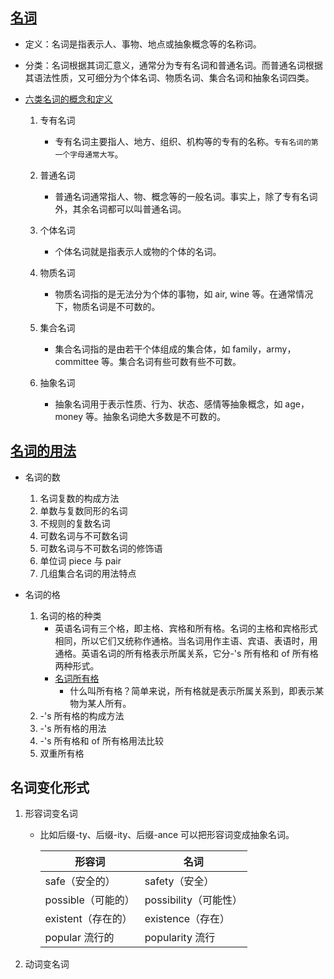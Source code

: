 ## [名词](https://baike.baidu.com/item/%E5%90%8D%E8%AF%8D/502047?fr=ge_ala)

- 定义：名词是指表示人、事物、地点或抽象概念等的名称词。
- 分类：名词根据其词汇意义，通常分为专有名词和普通名词。而普通名词根据其语法性质，又可细分为个体名词、物质名词、集合名词和抽象名词四类。

- [六类名词的概念和定义](http://www.yygrammar.com/Article/201908/5472.html)

  1. 专有名词

     - 专有名词主要指人、地方、组织、机构等的专有的名称。`专有名词的第一个字母通常大写`。

  2. 普通名词

     - 普通名词通常指人、物、概念等的一般名词。事实上，除了专有名词外，其余名词都可以叫普通名词。

  3. 个体名词

     - 个体名词就是指表示人或物的个体的名词。

  4. 物质名词

     - 物质名词指的是无法分为个体的事物，如 air, wine 等。在通常情况下，物质名词是不可数的。

  5. 集合名词

     - 集合名词指的是由若干个体组成的集合体，如 family，army，committee 等。集合名词有些可数有些不可数。

  6. 抽象名词

     - 抽象名词用于表示性质、行为、状态、感情等抽象概念，如 age，money 等。抽象名词绝大多数是不可数的。

## [名词的用法](http://www.yygrammar.com/Article/201901/5432.html)

- 名词的数

  1. 名词复数的构成方法
  2. 单数与复数同形的名词
  3. 不规则的复数名词
  4. 可数名词与不可数名词
  5. 可数名词与不可数名词的修饰语
  6. 单位词 piece 与 pair
  7. 几组集合名词的用法特点

- 名词的格
  1. 名词的格的种类
     - 英语名词有三个格，即主格、宾格和所有格。名词的主格和宾格形式相同，所以它们又统称作通格。当名词用作主语、宾语、表语时，用通格。英语名词的所有格表示所属关系，它分-'s 所有格和 of 所有格两种形式。
     - [名词所有格](http://www.yygrammar.com/Article/201912/5514.html)
       - 什么叫所有格？简单来说，所有格就是表示所属关系到，即表示某物为某人所有。
  2. -'s 所有格的构成方法
  3. -'s 所有格的用法
  4. -'s 所有格和 of 所有格用法比较
  5. 双重所有格

## 名词变化形式

1. 形容词变名词

   - 比如后缀-ty、后缀-ity、后缀-ance 可以把形容词变成抽象名词。

     | 形容词             | 名词                  |
     | ------------------ | --------------------- |
     | safe（安全的）     | safety（安全）        |
     | possible（可能的） | possibility（可能性） |
     | existent（存在的） | existence（存在）     |
     | popular 流行的     | popularity 流行       |

2. 动词变名词

